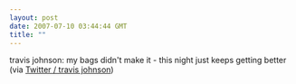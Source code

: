 ```yaml
---
layout: post
date: 2007-07-10 03:44:44 GMT
title: ""
---
```

travis johnson: my bags didn't make it - this night just keeps getting better (via <a href="http://twitter.com/travisj/statuses/142416272">Twitter / travis johnson</a>)